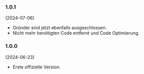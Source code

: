 ### 1.0.1
(2024-07-06)

* Gründer sind jetzt ebenfalls ausgeschlossen.
* Nicht mehr benötigten Code entfernt und Code Optimierung.

### 1.0.0
(2024-06-23)

* Erste offizielle Version.
